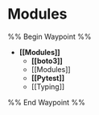 # Modules

%% Begin Waypoint %%
- **[[Modules]]**
	- **[[boto3]]**
	- [[Modules]]
	- **[[Pytest]]**
	- [[Typing]]

%% End Waypoint %%